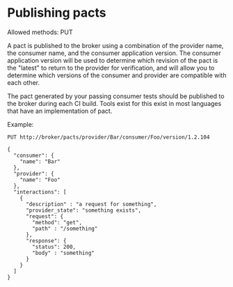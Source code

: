 # Publishing pacts

Allowed methods: PUT

A pact is published to the broker using a combination of the provider name, the consumer name, and the consumer application version. The consumer application version will be used to determine which revision of the pact is the "latest" to return to the provider for verification, and will allow you to determine which versions of the consumer and provider are compatible with each other.

The pact generated by your passing consumer tests should be published to the broker during each CI build. Tools exist for this exist in most languages that have an implementation of pact.

Example:

```text
PUT http://broker/pacts/provider/Bar/consumer/Foo/version/1.2.104

{
  "consumer": {
    "name": "Bar"
  },
  "provider": {
    "name": "Foo"
  },
  "interactions": [
    {
      "description" : "a request for something",
      "provider_state": "something exists",
      "request": {
        "method": "get",
        "path" : "/something"
      },
      "response": {
        "status": 200,
        "body" : "something"
      }
    }
  ]
}
```

